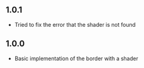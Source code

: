 ## 1.0.1

- Tried to fix the error that the shader is not found

## 1.0.0

- Basic implementation of the border with a shader
